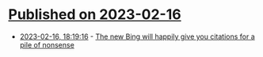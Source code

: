 # [Published on 2023-02-16](index.md)

* [2023-02-16, 18:19:16](https://news.ycombinator.com/item?id=34823002) - [The new Bing will happily give you citations for a pile of nonsense](https://twitter.com/arbuge/status/1626283571294896128)
